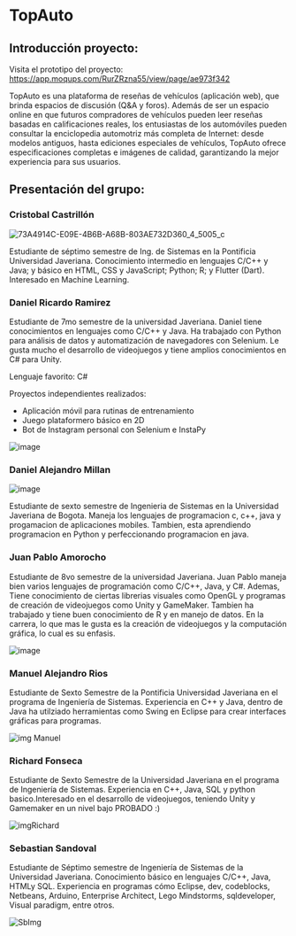 # TopAuto
## Introducción proyecto:

Visita el prototipo del proyecto: https://app.moqups.com/RurZRzna55/view/page/ae973f342

TopAuto es una plataforma de reseñas de vehículos (aplicación web), que brinda espacios de discusión (Q&A y foros). Además de ser un espacio online en que futuros compradores de vehículos pueden leer reseñas basadas en calificaciones reales, los entusiastas de los automóviles pueden consultar la enciclopedia automotriz más completa de Internet: desde modelos antiguos, hasta ediciones especiales de vehículos, TopAuto ofrece especificaciones completas e imágenes de calidad, garantizando la mejor experiencia para sus usuarios.
## Presentación del grupo:
### Cristobal Castrillón

![73A4914C-E09E-4B6B-A68B-803AE732D360_4_5005_c](https://user-images.githubusercontent.com/44101193/107680214-8c88ad00-6c6b-11eb-879a-048d4a5a37e5.jpeg)

  Estudiante de séptimo semestre de Ing. de Sistemas en la Pontificia Universidad Javeriana. Conocimiento intermedio en lenguajes C/C++ y Java; y básico en HTML, CSS y JavaScript; Python; R; y Flutter (Dart). Interesado en Machine Learning.
### Daniel Ricardo Ramirez



   Estudiante de 7mo semestre de la universidad Javeriana. Daniel tiene conocimientos en lenguajes como C/C++ y Java. Ha trabajado con Python para análisis de datos y automatización de navegadores con Selenium. Le gusta mucho el desarrollo de videojuegos y tiene amplios conocimientos en C# para Unity. 
   
   Lenguaje favorito: C#
   
   Proyectos independientes realizados: 
   - Aplicación móvil para rutinas de entrenamiento
   - Juego plataformero básico en 2D
   - Bot de Instagram personal con Selenium e InstaPy
   
   
   ![image](https://user-images.githubusercontent.com/53922735/107558267-91385d00-6ba8-11eb-8ea7-b33b70fa255e.png)
   
### Daniel Alejandro Millan
  
  ![image](https://user-images.githubusercontent.com/53922735/107678984-0750c880-6c6a-11eb-8f74-1d09b522a570.png)
  
  Estudiante de sexto semestre de Ingenieria de Sistemas en la Universidad Javeriana de Bogota. Maneja los lenguajes de programacion c, c++, java y progamacion de aplicaciones mobiles. Tambien, esta aprendiendo programacion en Python y perfeccionando programacion en java.
  
### Juan Pablo Amorocho

  Estudiante de 8vo semestre de la universidad Javeriana. Juan Pablo maneja bien varios lenguajes de programación como C/C++, Java, y C#. Ademas, Tiene conocimiento de ciertas librerias visuales como OpenGL y programas de creación de videojuegos como Unity y GameMaker. Tambien ha trabajado y tiene buen conocimiento de R y en manejo de datos. En la carrera, lo que mas le gusta es la creación de videojuegos y la computación gráfica, lo cual es su enfasis.
  
  ![image](https://user-images.githubusercontent.com/53922735/107679108-29e2e180-6c6a-11eb-943e-8cf35bd3f8ea.png)
  
### Manuel Alejandro Rios

  Estudiante de Sexto Semestre de la Pontificia Universidad Javeriana en el programa de Ingeniería de Sistemas. Experiencia en C++ y Java, dentro de Java ha utilziado herramientas como Swing en Eclipse para crear interfaces gráficas para programas.
  
  ![img Manuel](https://user-images.githubusercontent.com/58142219/107581409-08301e80-6bc6-11eb-90b6-293cad661613.jpeg)
  
### Richard Fonseca

   Estudiante de Sexto Semestre de la Universidad Javeriana en el programa de Ingeniería de Sistemas. Experiencia en C++, Java, SQL y python basico.Interesado en el desarrollo de videojuegos, teniendo Unity y Gamemaker en un nivel bajo
   PROBADO :)
   
   ![imgRichard](https://user-images.githubusercontent.com/58142219/107572879-cf3e7c80-6bba-11eb-9455-df9ff723244d.jpeg)
   
### Sebastian Sandoval

  Estudiante de Séptimo semestre de Ingeniería de Sistemas de la Universidad Javeriana. Conocimiento básico en lenguajes C/C++, Java, HTMLy SQL. Experiencia en programas cómo Eclipse, dev, codeblocks, Netbeans, Arduino, Enterprise Architect, Lego Mindstorms, sqldeveloper, Visual paradigm, entre otros. 

![SbImg](https://user-images.githubusercontent.com/78318752/107680914-729b9a00-6c6c-11eb-91ff-6e9b646321f2.jpeg)
